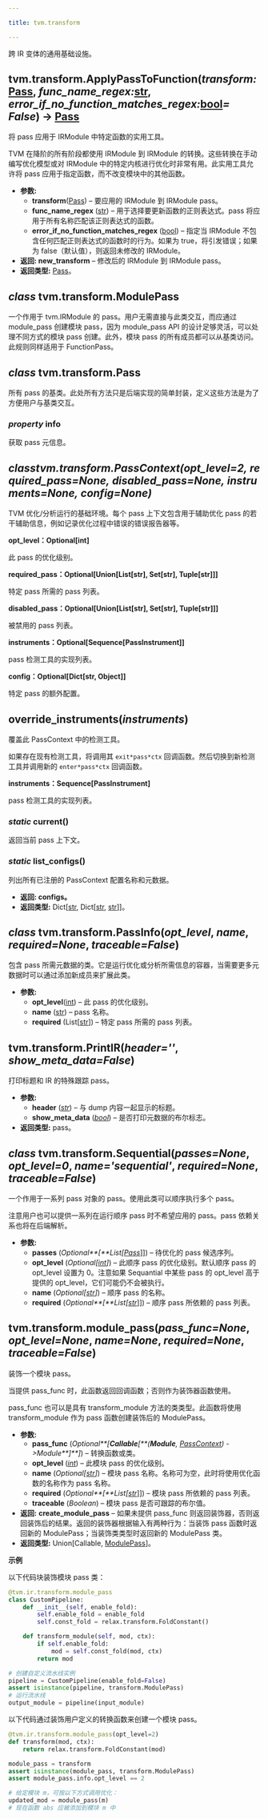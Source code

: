 ```yaml
---

title: tvm.transform

---
```





跨 IR 变体的通用基础设施。

## tvm.transform.ApplyPassToFunction(*transform:*[Pass](https://tvm.apache.org/docs/reference/api/python/transform.html#tvm.transform.Pass), *func_name_regex:*[str](https://docs.python.org/3/library/stdtypes.html#str), *error_if_no_function_matches_regex:*[bool](https://docs.python.org/3/library/functions.html#bool)*= False*) → [Pass](https://tvm.apache.org/docs/reference/api/python/transform.html#tvm.transform.Pass)


将 pass 应用于 IRModule 中特定函数的实用工具。

TVM 在降阶的所有阶段都使用 IRModule 到 IRModule 的转换。这些转换在手动编写优化模型或对 IRModule 中的特定内核进行优化时非常有用。此实用工具允许将 pass 应用于指定函数，而不改变模块中的其他函数。
* **参数:**
   * **transform**([Pass](https://tvm.apache.org/docs/reference/api/python/transform.html#tvm.transform.Pass)) – 要应用的 IRModule 到 IRModule pass。
   * **func_name_regex** ([str](https://docs.python.org/3/library/stdtypes.html#str)) – 用于选择要更新函数的正则表达式。pass 将应用于所有名称匹配该正则表达式的函数。
   * **error_if_no_function_matches_regex** ([bool](https://docs.python.org/3/library/functions.html#bool)) – 指定当 IRModule 不包含任何匹配正则表达式的函数时的行为。如果为 true，将引发错误；如果为 false（默认值），则返回未修改的 IRModule。
* **返回: new_transform** – 修改后的 IRModule 到 IRModule pass。
* **返回类型:** [Pass](https://tvm.apache.org/docs/reference/api/python/transform.html#tvm.transform.Pass)。


## *class* tvm.transform.ModulePass


一个作用于 tvm.IRModule 的 pass。用户无需直接与此类交互，而应通过 module_pass 创建模块 pass，因为 module_pass API 的设计足够灵活，可以处理不同方式的模块 pass 创建。此外，模块 pass 的所有成员都可以从基类访问。此规则同样适用于 FunctionPass。

## *class* tvm.transform.Pass


所有 pass 的基类。此处所有方法只是后端实现的简单封装，定义这些方法是为了方便用户与基类交互。

### *property* info


获取 pass 元信息。

## *classtvm.transform.PassContext(opt_level=2, required_pass=None, disabled_pass=None, instruments=None, config=None)*



TVM 优化/分析运行的基础环境。每个 pass 上下文包含用于辅助优化 pass 的若干辅助信息，例如记录优化过程中错误的错误报告器等。


**opt_level：Optional[int]**

此 pass 的优化级别。


**required_pass：Optional[Union[List[str], Set[str], Tuple[str]]]**

特定 pass 所需的 pass 列表。


**disabled_pass：Optional[Union[List[str], Set[str], Tuple[str]]]**

被禁用的 pass 列表。


**instruments：Optional[Sequence[PassInstrument]]**

pass 检测工具的实现列表。


**config：Optional[Dict[str, Object]]**

特定 pass 的额外配置。


## override_instruments(*instruments*)


覆盖此 PassContext 中的检测工具。

如果存在现有检测工具，将调用其 `exit*pass*ctx` 回调函数。然后切换到新检测工具并调用新的 `enter*pass*ctx` 回调函数。


**instruments：Sequence[PassInstrument]**

pass 检测工具的实现列表。


### *static* current()

返回当前 pass 上下文。


### *static* list_configs()

列出所有已注册的 PassContext 配置名称和元数据。
* **返回: configs。**
* **返回类型:** Dict[[str](https://docs.python.org/3/library/stdtypes.html#str), Dict[[str](https://docs.python.org/3/library/stdtypes.html#str), [str](https://docs.python.org/3/library/stdtypes.html#str)]]。


## *class* tvm.transform.PassInfo(*opt_level*, *name*, *required=None*, *traceable=False*)

包含 pass 所需元数据的类。它是运行优化或分析所需信息的容器，当需要更多元数据时可以通过添加新成员来扩展此类。
* **参数:**
   * **opt_level**([int](https://docs.python.org/3/library/functions.html#int)) – 此 pass 的优化级别。
   * **name** ([str](https://docs.python.org/3/library/stdtypes.html#str)) – pass 名称。
   * **required** (List[[str](https://docs.python.org/3/library/stdtypes.html#str)]) – 特定 pass 所需的 pass 列表。


## tvm.transform.PrintIR(*header=''*, *show_meta_data=False*)

打印标题和 IR 的特殊跟踪 pass。
* **参数:**
   * **header** ([_str_](https://docs.python.org/3/library/stdtypes.html#str)) – 与 dump 内容一起显示的标题。
   * **show_meta_data** ([_bool_](https://docs.python.org/3/library/functions.html#bool)) – 是否打印元数据的布尔标志。
* **返回类型:**  pass。

## *class* tvm.transform.Sequential(*passes=None*, *opt_level=0*, *name='sequential'*, *required=None*, *traceable=False*)

一个作用于一系列 pass 对象的 pass。使用此类可以顺序执行多个 pass。


注意用户也可以提供一系列在运行顺序 pass 时不希望应用的 pass。pass 依赖关系也将在后端解析。
* **参数:**
   * **passes** (_Optional**[**List[_[_Pass_](https://tvm.apache.org/docs/reference/api/python/transform.html#tvm.transform.Pass)]]) – 待优化的 pass 候选序列。
   * **opt_level** (_Optional[_[_int_](https://docs.python.org/3/library/functions.html#int)_]_) – 此顺序 pass 的优化级别。默认顺序 pass 的 opt_level 设置为 0。注意如果 Sequantial 中某些 pass 的 opt_level 高于提供的 opt_level，它们可能仍不会被执行。
   * **name** (_Optional[_[_str_](https://docs.python.org/3/library/stdtypes.html#str)_]_) – 顺序 pass 的名称。
   * **required** (_Optional**[**List[_[_str_](https://docs.python.org/3/library/stdtypes.html#str)]]) – 顺序 pass 所依赖的 pass 列表。


## tvm.transform.module_pass(*pass_func=None*, *opt_level=None*, *name=None*, *required=None*, *traceable=False*)

装饰一个模块 pass。

当提供 pass_func 时，此函数返回回调函数；否则作为装饰器函数使用。

pass_func 也可以是具有 transform_module 方法的类类型。此函数将使用 transform_module 作为 pass 函数创建装饰后的 ModulePass。
* **参数:** 
   * **pass_func** (_Optional**[**Callable**[**(**Module**,_ [_PassContext_](https://tvm.apache.org/docs/reference/api/python/transform.html#tvm.transform.PassContext)_)_ _->Module**]**]_) – 转换函数或类。
   * **opt_level** ([_int_](https://docs.python.org/3/library/functions.html#int)) – 此模块 pass 的优化级别。
   * **name** (_Optional[_[_str_](https://docs.python.org/3/library/stdtypes.html#str)_]_) – 模块 pass 名称。名称可为空，此时将使用优化函数的名称作为 pass 名称。
   * **required** (_Optional**[**List[_[_str_](https://docs.python.org/3/library/stdtypes.html#str)]]) – 模块 pass 所依赖的 pass 列表。
   * **traceable** (_Boolean_) – 模块 pass 是否可跟踪的布尔值。
* **返回:** **create_module_pass** – 如果未提供 pass_func 则返回装饰器，否则返回装饰后的结果。返回的装饰器根据输入有两种行为：当装饰 pass 函数时返回新的 ModulePass；当装饰类类型时返回新的 ModulePass 类。
* **返回类型:**  Union[Callable, [ModulePass](https://tvm.apache.org/docs/reference/api/python/transform.html#tvm.transform.ModulePass)]。


**示例**

以下代码块装饰模块 pass 类：

```python
@tvm.ir.transform.module_pass
class CustomPipeline:
    def __init__(self, enable_fold):
        self.enable_fold = enable_fold
        self.const_fold = relax.transform.FoldConstant()

    def transform_module(self, mod, ctx):
        if self.enable_fold:
            mod = self.const_fold(mod, ctx)
        return mod

# 创建自定义流水线实例
pipeline = CustomPipeline(enable_fold=False)
assert isinstance(pipeline, transform.ModulePass)
# 运行流水线
output_module = pipeline(input_module)
```
以下代码通过装饰用户定义的转换函数来创建一个模块 pass。
```python
@tvm.ir.transform.module_pass(opt_level=2)
def transform(mod, ctx):
    return relax.transform.FoldConstant(mod)

module_pass = transform
assert isinstance(module_pass, transform.ModulePass)
assert module_pass.info.opt_level == 2

# 给定模块 m，可按以下方式调用优化：
updated_mod = module_pass(m)
# 现在函数 abs 应被添加到模块 m 中
```

# 

